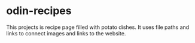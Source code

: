 # odin-recipes
This projects is recipe page filled with potato dishes. It uses file paths and links to connect images and links to the website. 
